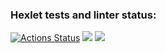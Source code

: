 ### Hexlet tests and linter status:
[![Actions Status](https://github.com/Kem0111/python-project-52/workflows/hexlet-check/badge.svg)](https://github.com/Kem0111/python-project-52/actions) <a href="https://codeclimate.com/github/Kem0111/python-project-52/maintainability"><img src="https://api.codeclimate.com/v1/badges/99ac7c5906b10c988c28/maintainability" /></a> <a href="https://codeclimate.com/github/Kem0111/python-project-52/test_coverage"><img src="https://api.codeclimate.com/v1/badges/99ac7c5906b10c988c28/test_coverage" /></a>